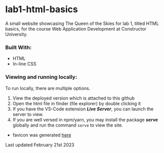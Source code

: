 # lab1-html-basics

A small website showcasing The Queen of the Skies for lab 1, titled HTML basics, for the course Web Application Development at Constructor University.

### Built With:

-   HTML
-   In-line CSS

### Viewing and running locally:

To run locally, there are multiple options.

1. View the deployed version which is attached to this github
2. Open the html file in finder (file explorer) by double clicking it
3. If you have the VS-Code extension **_Live Server_**, you can launch the server to view.
4. If you are well versed in npm/yarn, you may install the package **_serve_** globally and run the command <code>serve</code> to view the site.

-   favicon was generated [here](https://favicon.io/emoji-favicons/)

Last updated February 21st 2023
